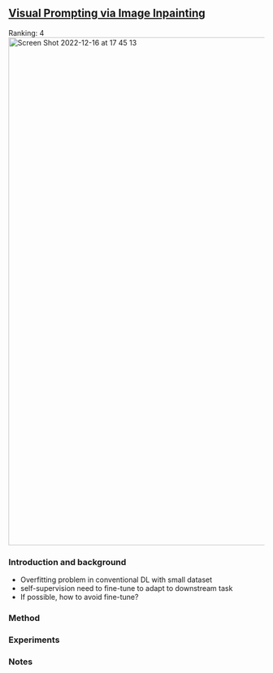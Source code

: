 
## [Visual Prompting via Image Inpainting](https://arxiv.org/pdf/2209.00647.pdf)


Ranking: 4
<img width="1000" alt="Screen Shot 2022-12-16 at 17 45 13" src="https://user-images.githubusercontent.com/46414159/208048802-a234c346-72f7-4f0d-808c-0446d73172d9.png">

### Introduction and background
- Overfitting problem in conventional DL with small dataset
- self-supervision need to fine-tune to adapt to downstream task
- If possible, how to avoid fine-tune?

### Method

### Experiments

### Notes
